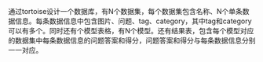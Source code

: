 
通过tortoise设计一个数据库，有N个数据集，每个数据集包含名称、N个单条数据信息。每条数据信息中包含图片、问题、tag、category，其中tag和category可以有多个。同时还有个模型表格，有N个模型。还有结果表，包含每个模型对应的数据集中每条数据信息的问题答案和得分，问题答案和得分与每条数据信息分别一一对应。